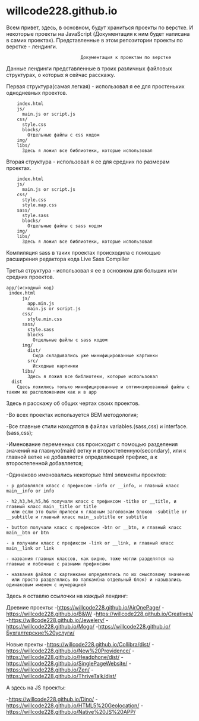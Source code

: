 # willcode228.github.io
Всем привет, здесь, в основном, будут храниться проекты по верстке. 
И некоторые проекты на JavaScript (Документация к ним будет написана в самих проектах).
Представленные в этом репозитории проекты по верстке - лендинги.


                                Документация к проектам по верстке
                                
Данные лендинги представленные в троих различных файловых структурах, о которых я сейчас расскажу.

Первая структура(самая легкая) - использовал я ее для простеньких однодневных проектов.

        index.html
        js/
          main.js or script.js
        css/
          style.css
          blocks/
            Отдельные файлы с css кодом
        img/
        libs/
          Здесь я ложил все библиотеки, которые использовал
  
  
  
Вторая структура - использовал я ее для средних по размерам проектах.

        index.html
        js/
          main.js or script.js
        css/
          style.css
          style.map.css
        sass/
          style.sass
          blocks/
            Отдельные файлы с sass кодом
        img/
        libs/
          Здесь я ложил все библиотеки, которые использовал
          
Компиляция sass в таких проектах происходила с помощью расширения редактора кода Live Sass Compiller


Третья структура - использовал я ее в основном для больших или средних проектов.

    app/(исходный код)
     index.html
          js/
            app.min.js
            main.js or script.js
          css/
            style.min.css
          sass/
            style.sass
            blocks
              Отдельные файлы с sass кодом
          img/
            dist/
              Сюда складывались уже минифицированные картинки
            src/
              Исходные картинки
          libs/
            Здесь я ложил все библиотеки, которые использовал
      dist
        Сдесь ложились только минифицированные и оптимизированный файлы с таким же расположением как и в app
        
        
        
Здесь я расскажу об общих чертах своих проектов.

  -Во всех проектах используется BEM методология;

  -Все главные стили находятся в файлах variables.(sass,css) и interface.(sass,css);

  -Именование переменных css происходит с помощью разделения значений на главную(main) ветку и второстепенную(secondary),
  или к главной ветке не добавляется определяющий префикс, а к второстепенной добавляется;

  -Одинаково именовались некоторые html элементы проектов:
  
    - p добавлялся класс с префиксом -info or __info, и главный класс main__info or info
    
    - h2,h3,h4,h5,h6 получали класс с префиксом -titke or __title, и главный класс main__title or title
      или если это были припеси к главным заголовкам блоков -subtitle or __subtitle и главный класс main__subtitle or subtitle
    
    - button получали класс с префиксом -btn or __btn, и главный класс main__btn or btn
    
    - a получали класс с префиксом -link or __link, и главный класс main__link or link
    
    - названия главных классов, как видно, тоже могли разделятся на главные и побочные с разными префиксами
    
    - названия файлов с картинками определялись по их смысловому значению 
      или просто разделялись по папкам(на отдельный блок) и назывались одинаковым именем с нумерацией

 

Здесь я оставлю ссылочки на каждый лендинг:

  Древние проекты:
  -https://willcode228.github.io/AirOnePage/
  -https://willcode228.github.io/B&W/
  -https://willcode228.github.io/Creatives/
  -https://willcode228.github.io/Jewelery/
  -https://willcode228.github.io/Mogo/
  -https://willcode228.github.io/Бухгалтерские%20услуги/

  Новые пректы
  -https://willcode228.github.io/Collibra/dist/
  -https://willcode228.github.io/New%20Providence/
  -https://willcode228.github.io/Headphone/dist/
  -https://willcode228.github.io/SinglePageWebsite/
  -https://willcode228.github.io/Zen/
  -https://willcode228.github.io/ThriveTalk/dist/
        
 А здесь на JS проекты:
 
  -https://willcode228.github.io/Dino/
  -https://willcode228.github.io/HTML5%20Geolocation/
  -https://willcode228.github.io/Native%20JS%20APP/
